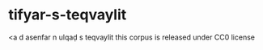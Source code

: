 # tifyar-s-teqvaylit
&lt;a d asenfar n ulqaḍ s teqvaylit
this corpus is released under CC0 license   
